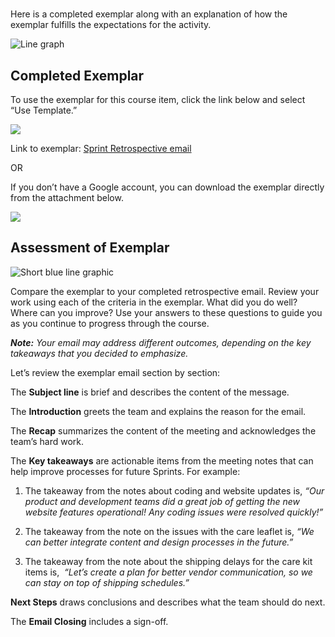 # 

Here is a completed exemplar along with an explanation of how the exemplar fulfills the expectations for the activity. 

![Line graph](https://d3c33hcgiwev3.cloudfront.net/imageAssetProxy.v1/aDK5hWQEQQWyuYVkBBEFcQ_feb1539fbc4e414188193ce59a2ff3bf_line-b.png?expiry=1748044800000&hmac=2pHdD_dnzTjMRHUi-JWhX0xqlfDJYTf_K52EhjDQJsU)

## Completed Exemplar

To use the exemplar for this course item, click the link below and select “Use Template.”

![](https://d3c33hcgiwev3.cloudfront.net/imageAssetProxy.v1/px_-dKrPS2qf_nSqz7tqbw_6d488493af1d4ef09d923fe3b1e57e06_dotted-line-left.png?expiry=1748044800000&hmac=zoM2wspPnZyqJva_BpBue2oRggr2rkPYkFi_G2FVrTU)

Link to exemplar: [Sprint Retrospective email](https://docs.google.com/document/d/1Nhmx9OiBgmzglWqnqYdXvj1uQGEaqAJWiRkcRdkCCtg/template/preview#heading=h.gjdgxs)

OR

If you don’t have a Google account, you can download the exemplar directly from the attachment below.

[](https://d3c33hcgiwev3.cloudfront.net/oiinjxmPQpeop48ZjxKXGg_9a74a7922f404d3997c511201260aaf1_Activity-Exemplar_-Sprint-retrospective-email.docx?Expires=1748044800&Signature=TiknR08aMVzftzWI1AmrN5gC500RIqk8f78PJ7vjUHVDUGCbnqI7hoA5b-f0OPS87BLUWPiP0s8kTdtKOFM5rlCvzUEgUQblda27709mB4D0lG5~vkO3K2SkcdRj9TKMOJrHjUQOqrgMQ-OJz1wAKH9aC5qy4BO6xEtEpeer8n4_&Key-Pair-Id=APKAJLTNE6QMUY6HBC5A)

![](https://d3c33hcgiwev3.cloudfront.net/imageAssetProxy.v1/SJDYOom0ThqQ2DqJtO4axw_9dad069929e7499ab585a6a7b09a29f3_graphic-line-Right.png?expiry=1748044800000&hmac=LEqsFpEKtyJYpjNSKd5jJva2Mit9sBYBkjaKxwRRSxg)

## Assessment of Exemplar

![Short blue line graphic](https://d3c33hcgiwev3.cloudfront.net/imageAssetProxy.v1/WLMRHMhhSN6zERzIYfjeww_3046c7c9d83d482290cfa4bdaa3b9807_shortline-b.png?expiry=1748044800000&hmac=2BhbO73zviGkl22D7FIdVFTG73wZJSQucutqlftQ_Gc)

Compare the exemplar to your completed retrospective email. Review your work using each of the criteria in the exemplar. What did you do well? Where can you improve? Use your answers to these questions to guide you as you continue to progress through the course. 

_**Note:**_ _Your email may address different outcomes, depending on the key takeaways that you decided to emphasize._

Let’s review the exemplar email section by section:

The **Subject line** is brief and describes the content of the message.

The **Introduction** greets the team and explains the reason for the email.

The **Recap** summarizes the content of the meeting and acknowledges the team’s hard work.

The **Key takeaways** are actionable items from the meeting notes that can help improve processes for future Sprints. For example:

1. The takeaway from the notes about coding and website updates is, _“Our product and development teams did a great job of getting the new website features operational! Any coding issues were resolved quickly!”_
    
2. The takeaway from the note on the issues with the care leaflet is, _“We can better integrate content and design processes in the future.”_
    
3. The takeaway from the note about the shipping delays for the care kit items is,  _“Let’s create a plan for better vendor communication, so we can stay on top of shipping schedules.”_
    

**Next Steps** draws conclusions and describes what the team should do next.

The **Email Closing** includes a sign-off.